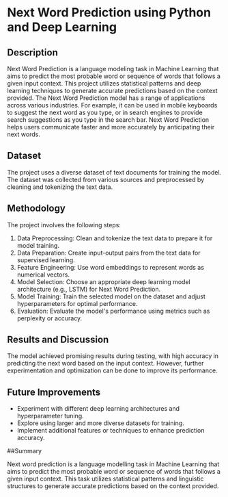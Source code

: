 # Next Word Prediction using Python and Deep Learning

## Description

Next Word Prediction is a language modeling task in Machine Learning that aims to predict the most probable word or sequence of words that follows a given input context. This project utilizes statistical patterns and deep learning techniques to generate accurate predictions based on the context provided.
The Next Word Prediction model has a range of applications across various industries. For example, it can be used in mobile keyboards to suggest the next word as you type, or in search engines to provide search suggestions as you type in the search bar. Next Word Prediction helps users communicate faster and more accurately by anticipating their next words.

## Dataset

The project uses a diverse dataset of text documents for training the model. The dataset was collected from various sources and preprocessed by cleaning and tokenizing the text data.

## Methodology

The project involves the following steps:
1. Data Preprocessing: Clean and tokenize the text data to prepare it for model training.
2. Data Preparation: Create input-output pairs from the text data for supervised learning.
3. Feature Engineering: Use word embeddings to represent words as numerical vectors.
4. Model Selection: Choose an appropriate deep learning model architecture (e.g., LSTM) for Next Word Prediction.
5. Model Training: Train the selected model on the dataset and adjust hyperparameters for optimal performance.
6. Evaluation: Evaluate the model's performance using metrics such as perplexity or accuracy.

## Results and Discussion

The model achieved promising results during testing, with high accuracy in predicting the next word based on the input context. However, further experimentation and optimization can be done to improve its performance.

## Future Improvements

- Experiment with different deep learning architectures and hyperparameter tuning.
- Explore using larger and more diverse datasets for training.
- Implement additional features or techniques to enhance prediction accuracy.

##Summary

Next word prediction is a language modelling task in Machine Learning that aims to predict the most probable word or sequence of words that follows a given input context. This task utilizes statistical patterns and linguistic structures to generate accurate predictions based on the context provided. 
